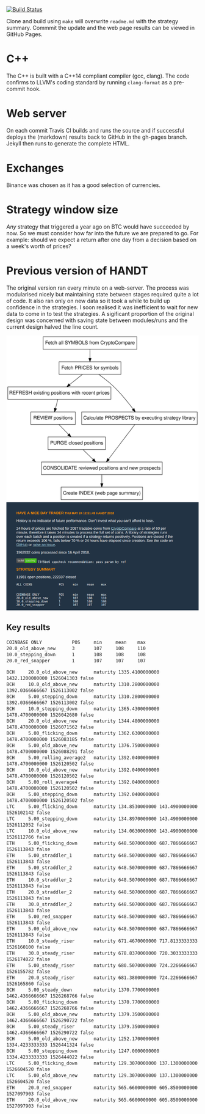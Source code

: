 [![Build Status](https://travis-ci.org/deanturpin/handt.svg?branch=master)](https://travis-ci.org/deanturpin/handt)

Clone and build using ```make``` will overwrite ```readme.md``` with the
strategy summary. Commmit the update and the web page results can be viewed in
GitHub Pages.

# C++
The C++ is built with a C++14 compliant compiler (gcc, clang). The code confirms
to LLVM's coding standard by running ```clang-format``` as a pre-commit hook.

# Web server
On each commit Travis CI builds and runs the source and if successful deploys
the (markdown) results back to GitHub in the gh-pages branch. Jekyll then runs
to generate the complete HTML.

# Exchanges
Binance was chosen as it has a good selection of currencies.

# Strategy window size
*Any* strategy that triggered a year ago on BTC would have succeeded by now. So
we must consider how far into the future we are prepared to go. For example:
should we expect a return after one day from a decision based on a week's worth
of prices?

# Previous version of HANDT
The original version ran every minute on a web-server. The process was
modularised nicely but maintaining state between stages required quite a lot of
code. It also ran only on new data so it took a while to build up confidence in
the strategies. I soon realised it was inefficient to wait for new data to come
in to test the strategies. A sigificant proportion of the original
design was concerned with saving state between modules/runs and the current
design halved the line count.

![](doc/handt.svg)
![](doc/previous_version.png)

## Key results
```
COINBASE ONLY           POS     min     mean    max
20.0_old_above_new      3       107     108     110
10.0_stepping_down      1       108     108     108
20.0_red_snapper        1       107     107     107
```
```
BCH     20.0_old_above_new      maturity 1335.4100000000 1432.1200000000 1526041303 false
BCH     10.0_old_above_new      maturity 1310.2800000000 1392.0366666667 1526113002 false
BCH     5.00_stepping_down      maturity 1310.2800000000 1392.0366666667 1526113002 false
BCH     10.0_stepping_down      maturity 1365.4300000000 1478.4700000000 1526042680 false
BCH     20.0_old_above_new      maturity 1344.4800000000 1478.4700000000 1526071562 false
BCH     5.00_flicking_down      maturity 1362.6300000000 1478.4700000000 1526083185 false
BCH     5.00_old_above_new      maturity 1376.7500000000 1478.4700000000 1526088291 false
BCH     5.00_rolling_average2   maturity 1392.0400000000 1478.4700000000 1526120502 false
BCH     10.0_old_above_new      maturity 1392.0400000000 1478.4700000000 1526120502 false
BCH     5.00_roll_average4      maturity 1392.0400000000 1478.4700000000 1526120502 false
BCH     5.00_stepping_down      maturity 1392.0400000000 1478.4700000000 1526120502 false
LTC     5.00_flicking_down      maturity 134.8530000000 143.4900000000 1526102142 false
LTC     5.00_stepping_down      maturity 134.8970000000 143.4900000000 1526112052 false
LTC     10.0_old_above_new      maturity 134.0630000000 143.4900000000 1526112766 false
ETH     5.00_flicking_down      maturity 648.5070000000 687.7866666667 1526113843 false
ETH     5.00_straddler_1        maturity 648.5070000000 687.7866666667 1526113843 false
ETH     5.00_straddler_2        maturity 648.5070000000 687.7866666667 1526113843 false
ETH     10.0_straddler_2        maturity 648.5070000000 687.7866666667 1526113843 false
ETH     20.0_straddler_2        maturity 648.5070000000 687.7866666667 1526113843 false
ETH     30.0_straddler_2        maturity 648.5070000000 687.7866666667 1526113843 false
ETH     5.00_red_snapper        maturity 648.5070000000 687.7866666667 1526113843 false
ETH     5.00_old_above_new      maturity 648.5070000000 687.7866666667 1526113843 false
ETH     10.0_steady_riser       maturity 671.4670000000 717.8133333333 1526160100 false
ETH     30.0_steady_riser       maturity 678.8370000000 720.3033333333 1526174022 false
ETH     5.00_steady_riser       maturity 680.5070000000 724.2266666667 1526155782 false
ETH     20.0_steady_riser       maturity 681.3800000000 724.2266666667 1526165860 false
BCH     5.00_steady_down        maturity 1370.7700000000 1462.4366666667 1526268766 false
BCH     5.00_flicking_down      maturity 1370.7700000000 1462.4366666667 1526268766 false
BCH     5.00_old_above_new      maturity 1379.3500000000 1462.4366666667 1526290722 false
BCH     5.00_steady_riser       maturity 1379.3500000000 1462.4366666667 1526290722 false
BCH     5.00_old_above_new      maturity 1252.1700000000 1334.4233333333 1526441324 false
BCH     5.00_stepping_down      maturity 1247.0000000000 1334.4233333333 1526444022 false
LTC     5.00_flicking_down      maturity 129.3070000000 137.1300000000 1526604520 false
LTC     5.00_old_above_new      maturity 129.3070000000 137.1300000000 1526604520 false
ETH     20.0_red_snapper        maturity 565.6600000000 605.8500000000 1527097903 false
ETH     20.0_old_above_new      maturity 565.6600000000 605.8500000000 1527097903 false
```
